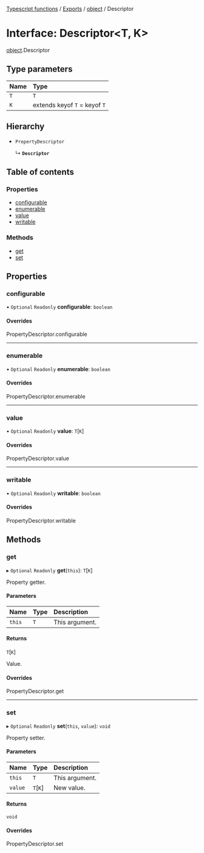[Typescript functions](../index.md) / [Exports](../modules.md) / [object](../modules/object.md) / Descriptor

# Interface: Descriptor<T, K\>

[object](../modules/object.md).Descriptor

## Type parameters

| Name | Type |
| :------ | :------ |
| `T` | `T` |
| `K` | extends keyof `T` = keyof `T` |

## Hierarchy

- `PropertyDescriptor`

  ↳ **`Descriptor`**

## Table of contents

### Properties

- [configurable](object.Descriptor.md#configurable)
- [enumerable](object.Descriptor.md#enumerable)
- [value](object.Descriptor.md#value)
- [writable](object.Descriptor.md#writable)

### Methods

- [get](object.Descriptor.md#get)
- [set](object.Descriptor.md#set)

## Properties

### configurable

• `Optional` `Readonly` **configurable**: `boolean`

#### Overrides

PropertyDescriptor.configurable

___

### enumerable

• `Optional` `Readonly` **enumerable**: `boolean`

#### Overrides

PropertyDescriptor.enumerable

___

### value

• `Optional` `Readonly` **value**: `T`[`K`]

#### Overrides

PropertyDescriptor.value

___

### writable

• `Optional` `Readonly` **writable**: `boolean`

#### Overrides

PropertyDescriptor.writable

## Methods

### get

▸ `Optional` `Readonly` **get**(`this`): `T`[`K`]

Property getter.

#### Parameters

| Name | Type | Description |
| :------ | :------ | :------ |
| `this` | `T` | This argument. |

#### Returns

`T`[`K`]

Value.

#### Overrides

PropertyDescriptor.get

___

### set

▸ `Optional` `Readonly` **set**(`this`, `value`): `void`

Property setter.

#### Parameters

| Name | Type | Description |
| :------ | :------ | :------ |
| `this` | `T` | This argument. |
| `value` | `T`[`K`] | New value. |

#### Returns

`void`

#### Overrides

PropertyDescriptor.set
